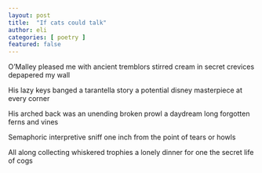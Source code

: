 ```yaml
---
layout: post
title:  "If cats could talk"
author: eli
categories: [ poetry ]
featured: false
---
```


O’Malley pleased me with ancient tremblors 
stirred cream in secret crevices
depapered my wall

His lazy keys banged a tarantella story
a potential disney masterpiece
at every corner

His arched back was an unending broken prowl
a daydream long forgotten
ferns and vines

Semaphoric interpretive sniff
one inch from the point of tears
or howls

All along collecting whiskered trophies
a lonely dinner for one
the secret life of cogs
